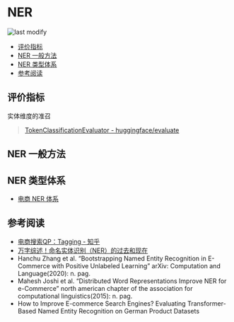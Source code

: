 NER
===
<!--START_SECTION:badge-->

![last modify](https://img.shields.io/static/v1?label=last%20modify&message=2022-12-22%2020%3A10%3A13&color=yellowgreen&style=flat-square)

<!--END_SECTION:badge-->
<!--info
top: false
hidden: false
-->

<!-- TOC -->
- [评价指标](#评价指标)
- [NER 一般方法](#ner-一般方法)
- [NER 类型体系](#ner-类型体系)
- [参考阅读](#参考阅读)
<!-- TOC -->


## 评价指标
实体维度的准召
> [TokenClassificationEvaluator - huggingface/evaluate](https://huggingface.co/docs/evaluate/v0.3.0/en/package_reference/evaluator_classes#evaluate.TokenClassificationEvaluator)

## NER 一般方法


## NER 类型体系
- [电商 NER 体系](电商NER标签体系.md)


## 参考阅读
- [电商搜索QP：Tagging - 知乎](https://zhuanlan.zhihu.com/p/532924107)
- [万字综述！命名实体识别（NER）的过去和现在](https://mp.weixin.qq.com/s/sNXG-K5aPRFFQ3F373-e0A)
- Hanchu Zhang et al. “Bootstrapping Named Entity Recognition in E-Commerce with Positive Unlabeled Learning” arXiv: Computation and Language(2020): n. pag.
- Mahesh Joshi et al. “Distributed Word Representations Improve NER for e-Commerce” north american chapter of the association for computational linguistics(2015): n. pag.
- How to Improve E-commerce Search Engines? Evaluating Transformer-Based Named Entity Recognition on German Product Datasets